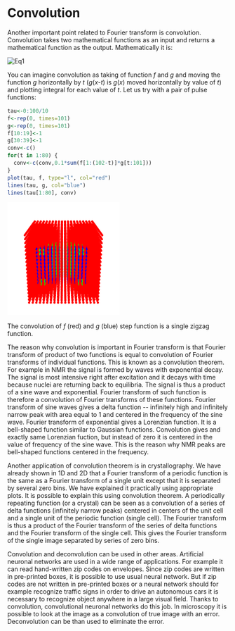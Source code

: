 # Convolution

Another important point related to Fourier transform is convolution. Convolution takes
two mathematical functions as an input and returns a mathematical function as the output.
Mathematically it is:

![Eq1](Eq1.gif)

You can imagine convolution as taking of function *f* and *g* and moving the function
*g* horizontally by *t* (*g*(*x*-*t*) is *g*(*x*) moved horizontally by value of *t*) and 
plotting integral for each value of *t*. Let us try with a pair of pulse functions:

```R
tau<-0:100/10
f<-rep(0, times=101)
g<-rep(0, times=101)
f[10:19]<-1
g[30:39]<-1
conv<-c()
for(t in 1:80) {
  conv<-c(conv,0.1*sum(f[1:(102-t)]*g[t:101]))
}
plot(tau, f, type="l", col="red")
lines(tau, g, col="blue")
lines(tau[1:80], conv)
```
![Fig1](fig1.png)

The convolution of *f* (red) and *g* (blue) step function is a single zigzag function.

The reason why convolution is important in Fourier transform is that Fourier transform
of product of two functions is equal to convolution of Fourier transforms of individual
functions. This is known as a convolution theorem. For example in NMR the signal is
formed by waves with exponential decay.
The signal is most intensive right after excitation and it decays with time because
nuclei are returning back to equilibria. The signal is thus a product of a sine wave
and exponential. Fourier transform of such function is therefore a convolution of
Fourier transforms of these functions. Fourier transform of sine waves gives a delta
function -- infinitely high and infinitely narrow peak with area equal to 1 and 
centered in the frequency of the sine wave. Fourier transform of exponential gives
a Lorenzian function. It is a bell-shaped function similar to Gaussian functions.
Convolution gives and exactly same Lorenzian fuction, but instead of zero it is centered
in the value of frequency of the sine wave. This is the reason why NMR peaks are
bell-shaped functions centered in the frequency.

Another application of convolution theorem is in crystallography. We have already shown
in 1D and 2D that a Fourier transform of a periodic function is the same as a Fourier
transform of a single unit except that it is separated by several zero bins. We have
explained it practically using appropriate plots. It is possible to explain this using
convolution theorem. A periodically repeating function (or a crystal) can be seen as
a convolution of a series of delta functions (infinitely narrow peaks) centered in
centers of the unit cell and a single unit of the periodic function (single cell).
The Fourier transform is thus a product of the Fourier transform of the series of delta
functions and the Fourier transform of the single cell. This gives the Fourier transform
of the single image separated by series of zero bins.

Convolution and deconvolution can be used in other areas. Artificial neuronal networks
are used in a wide range of applications. For example it can read hand-written zip
codes on envelopes. Since zip codes are written in pre-printed boxes, it is possible
to use usual neural network. But if zip codes are not written in pre-printed boxes
or a neural network should for example recognize traffic signs in order to drive
an autonomous cars it is necessary to recognize object anywhere in a large visual
field. Thanks to convolution, convolutional neuronal networks do this job. In microscopy
it is possible to look at the image as a convolution of true image with an error.
Deconvolution can be than used to eliminate the error.

